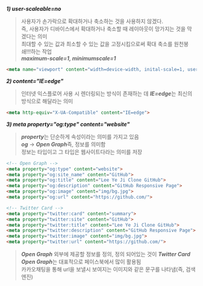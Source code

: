 <em><strong> 1) user-scaleable=no</strong></em>
  > 사용자가 손가락으로 확대하거나 축소하는 것을 사용하지 않겠다.</br>
  > 즉, 사용자가 디바이스에서 확대하거나 축소할 때 레이아웃이 망가지는 것을 막겠다는 의미</br>
  > 최대할 수 있는 값과 최소할 수 있는 값을 고정시킴으로써 확대 축소를 원천봉쇄!!!하는 작업</br>
  > <em><b>maximum-scale=1, minimumscale=1</b></em>
  ```html
  <meta name="viewport" content="width=device-width, inital-scale=1, user-scaleable=no, maximum-scale=1, minimumscale=1">
  ```
  <em><strong> 2) content="IE=edge"</strong></em>
  > 인터넷 익스플로어 사용 시 렌더링되는 방식이 존재하는 데 <em><b>IE=edge</b></em>는 최신의 방식으로 해달라는 의미</br>
  ```html
 <meta http-equiv="X-UA-Compatible" content="IE=edge">
  ```
  <em><strong> 3) meta property="og:type" content="website" </strong></em>
  > <em><b>property</b></em>는 단순하게 속성이라는 의미를 가지고 있음</br>
  > <em><b>og</b></em> → <em><b>Open Graph</b></em>즉, 정보를 의미함</br>
  > 정보는 타입이고 그 타입은 웹사이트다라는 의미를 저장
  ```html
<!-- Open Graph -->
<meta property="og:type" content="website">
<meta property="og:site_name" content="GitHub">
<meta property="og:title" content="Lee Ye Ji Clone GitHub">
<meta property="og:description" content="GitHub Responsive Page">
<meta property="og:image" content="img/bg.jpg">
<meta property="og:url" content="https://github.com/">

<!-- Twitter Card -->
<meta property="twitter:card" content="summary">
<meta property="twitter:site" content="GitHub">
<meta property="twitter:title" content="Lee Ye Ji Clone GitHub">
<meta property="twitter:description" content="GitHub Responsive Page">
<meta property="twitter:image" content="img/bg.jpg">
<meta property="twitter:url" content="https://github.com/">
  ```
> <em><b>Open Graph</b></em> 외부에 제공할 정보를 정의, 정의 되어있는 것이 <em><b>Twitter Card</b></em></br>
> <em><b>Open Graph</b></em>는 대표적으로 페이스북에서 많이 활용됨</br>
> 카카오채팅을 통해 url을 보낼시 보여지는 이미지와 같은 문구를 나타냄(즉, 검색엔진)